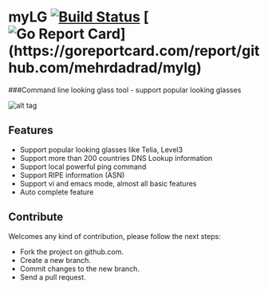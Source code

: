 # myLG [![Build Status](https://travis-ci.org/mehrdadrad/mylg.svg?branch=master)](https://travis-ci.org/mehrdadrad/mylg) [![Go Report Card](https://goreportcard.com/badge/github.com/mehrdadrad/mylg?)](https://goreportcard.com/report/github.com/mehrdadrad/mylg)

###Command line looking glass tool - support popular looking glasses 

![alt tag](http://www.ippacket.org/img/mylg.png)

## Features
* Support popular looking glasses like Telia, Level3
* Support more than 200 countries DNS Lookup information 
* Support local powerful ping command
* Support RIPE information (ASN)
* Support vi and emacs mode, almost all basic features
* Auto complete feature

## Contribute 
Welcomes any kind of contribution, please follow the next steps:

- Fork the project on github.com.
- Create a new branch.
- Commit changes to the new branch.
- Send a pull request.
